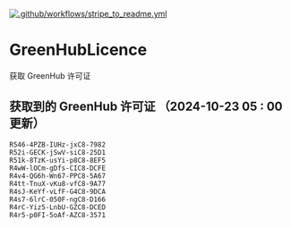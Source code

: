 [![.github/workflows/stripe_to_readme.yml](https://github.com/zjx-kimi/GreenHubLicence/actions/workflows/stripe_to_readme.yml/badge.svg)](https://github.com/zjx-kimi/GreenHubLicence/actions/workflows/stripe_to_readme.yml)
# GreenHubLicence
获取 GreenHub 许可证
## 获取到的 GreenHub 许可证 （2024-10-23 05 : 00 更新）
```
R546-4PZB-IUHz-jxC8-7982
R52i-GECK-jSwV-siC8-25D1
R51k-8TzK-usYi-p8C8-8EF5
R4wW-lOCm-gDfs-CIC8-DCFE
R4v4-QG6h-Wn67-PPC8-5A67
R4tt-TnuX-vKu8-vfC8-9A77
R4sJ-KeYf-vLfF-G4C8-9DCA
R4s7-6lrC-050F-ngC8-D166
R4rC-Yiz5-LnbU-GZC8-DCED
R4r5-p0FI-5oAf-AZC8-3571
```
